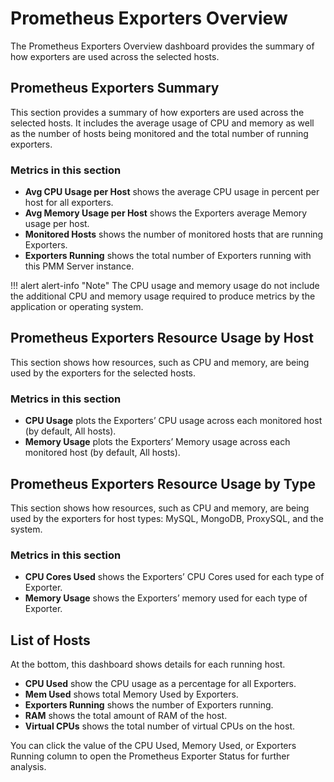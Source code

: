 # Prometheus Exporters Overview

The Prometheus Exporters Overview dashboard provides the summary of how exporters are used across the selected hosts.

## Prometheus Exporters Summary

This section provides a summary of how exporters are used across the selected hosts. It includes the average usage of CPU and memory as well as the number of hosts being monitored and the total number of running exporters.

### Metrics in this section

* **Avg CPU Usage per Host** shows the average CPU usage in percent per host for all exporters.
* **Avg Memory Usage per Host** shows the Exporters average Memory usage per host.
* **Monitored Hosts** shows the number of monitored hosts that are running Exporters.
* **Exporters Running** shows the total number of Exporters running with this PMM Server instance.

!!! alert alert-info "Note"
    The CPU usage and memory usage do not include the additional CPU and memory usage required to produce metrics by the application or operating system.

## Prometheus Exporters Resource Usage by Host

This section shows how resources, such as CPU and memory, are being used by the exporters for the selected hosts.

### Metrics in this section

* **CPU Usage** plots the Exporters’ CPU usage across each monitored host (by default, All hosts).
* **Memory Usage** plots the Exporters’ Memory usage across each monitored host (by default, All hosts).

## Prometheus Exporters Resource Usage by Type

This section shows how resources, such as CPU and memory, are being used by the exporters for host types: MySQL, MongoDB, ProxySQL, and the system.

### Metrics in this section

* **CPU Cores Used** shows the Exporters’ CPU Cores used for each type of Exporter.
* **Memory Usage** shows the Exporters’ memory used for each type of Exporter.

## List of Hosts

At the bottom, this dashboard shows details for each running host.

* **CPU Used** show the CPU usage as a percentage for all Exporters.
* **Mem Used** shows total Memory Used by Exporters.
* **Exporters Running** shows the number of Exporters running.
* **RAM** shows the total amount of RAM of the host.
* **Virtual CPUs** shows the total number of virtual CPUs on the host.

You can click the value of the CPU Used, Memory Used, or Exporters Running column to open the Prometheus Exporter Status for further analysis.
